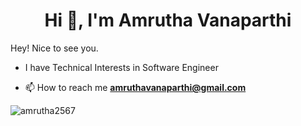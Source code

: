 <h1 align="center">Hi 👋, I'm Amrutha Vanaparthi</h1>

Hey! Nice to see you.
- I have Technical Interests in Software Engineer

- 📫 How to reach me **amruthavanaparthi@gmail.com**


<p><img align="center" src="https://github-readme-stats.vercel.app/api/top-langs?username=amrutha2567&show_icons=true&locale=en&layout=compact" alt="amrutha2567" /></p>
